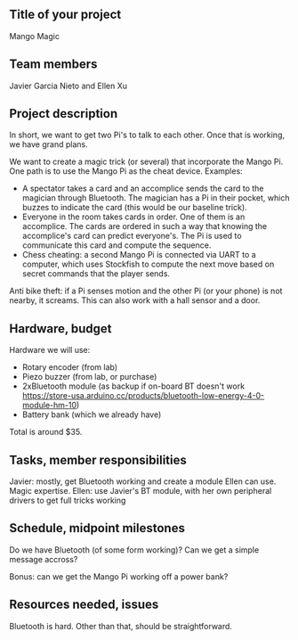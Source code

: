 ## Title of your project
Mango Magic

## Team members
Javier Garcia Nieto and Ellen Xu

## Project description
In short, we want to get two Pi's to talk to each other. Once that is working,
we have grand plans.

We want to create a magic trick (or several) that incorporate the Mango Pi.
One path is to use the Mango Pi as the cheat device. Examples:
 - A spectator takes a card and an accomplice sends the card to the magician through Bluetooth. The magician has a Pi in their pocket, which buzzes to indicate the card (this would be our baseline trick).
 - Everyone in the room takes cards in order. One of them is an accomplice. The cards are ordered in such a way that knowing the accomplice's card can predict everyone's. The Pi is used to communicate this card and compute the sequence.
 - Chess cheating: a second Mango Pi is connected via UART to a computer, which uses Stockfish to compute the next move based on secret commands that the player sends.

Anti bike theft: if a Pi senses motion and the other Pi (or your phone) is not nearby, it screams. This can also work with a hall sensor and a door.

## Hardware, budget
Hardware we will use:
 - Rotary encoder (from lab)
 - Piezo buzzer (from lab, or purchase)
 - 2xBluetooth module (as backup if on-board BT doesn't work https://store-usa.arduino.cc/products/bluetooth-low-energy-4-0-module-hm-10)
 - Battery bank (which we already have)

Total is around $35.

## Tasks, member responsibilities
Javier: mostly, get Bluetooth working and create a module Ellen can use. Magic expertise.
Ellen: use Javier's BT module, with her own peripheral drivers to get full tricks working

## Schedule, midpoint milestones
Do we have Bluetooth (of some form working)?
Can we get a simple message accross?

Bonus: can we get the Mango Pi working off a power bank?

## Resources needed, issues
Bluetooth is hard.
Other than that, should be straightforward.
